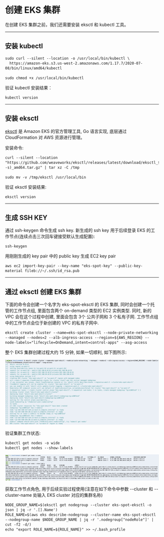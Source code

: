 # 创建 EKS 集群

在创建 EKS 集群之前，我们还需要安装 eksctl 和 kubectl 工具。

---
## 安装 kubectl

```
sudo curl --silent --location -o /usr/local/bin/kubectl \
  https://amazon-eks.s3.us-west-2.amazonaws.com/1.17.7/2020-07-08/bin/linux/amd64/kubectl

sudo chmod +x /usr/local/bin/kubectl
```

验证 kubectl 安装结果：

```
kubectl version
```

---
## 安装 eksctl

[eksctl](https://eksctl.io/) 是 Amazon EKS 的官方管理工具, Go 语言实现, 底层通过 CloudFormation 对 AWS 资源进行管理。

安装命令:

```
curl --silent --location "https://github.com/weaveworks/eksctl/releases/latest/download/eksctl_$(uname -s)_amd64.tar.gz" | tar xz -C /tmp

sudo mv -v /tmp/eksctl /usr/local/bin
```

验证 eksctl 安装结果:

```
eksctl version
```

---
## 生成 SSH KEY

通过 ssh-keygen 命令生成 ssh key. 新生成的 ssh key 用于后续登录 EKS 的工作节点(连续点击三次回车键接受默认生成配置):

```
ssh-keygen
```

用刚刚生成的 key pair 中的 public key 生成 EC2 key pair

```
aws ec2 import-key-pair --key-name "eks-spot-key" --public-key-material fileb://~/.ssh/id_rsa.pub
```

---
## 通过 eksctl 创建 EKS 集群

下面的命令会创建一个名字为 eks-spot-eksctl 的 EKS 集群, 同时会创建一个托管的工作节点组, 里面包含两个 on-demand 类型的 EC2 实例类型. 同时, 新的 VPC 会在这个过程中创建, 里面会包含 3个 公共子网和 3 个私有子网. 工作节点组中的工作节点会位于新创建的 VPC 的私有子网中.

```
eksctl create cluster --name=eks-spot-eksctl --node-private-networking  --managed --nodes=2 --alb-ingress-access --region=${AWS_REGION} --node-labels="lifecycle=OnDemand,intent=control-apps" --asg-access
```

整个 EKS 集群创建过程大约 15 分钟, 如果一切顺利, 如下图所示:

![eksclustercreate](../image/eks-spot/eksclustercreate.jpg)

验证集群工作状态:

```
kubectl get nodes -o wide
kubectl get nodes --show-labels
```

![checknodegroup-ondemand](../image/eks-spot/checknodegroup-ondemand.jpg)

获取工作节点角色, 用于后续实验过程使用(注意在如下命令中参数 --cluster 和 --cluster-name 处输入 EKS cluster 对应的集群名称)

```
NODE_GROUP_NAME=$(eksctl get nodegroup --cluster eks-spot-eksctl -o json | jq -r '.[].Name')
ROLE_NAME=$(aws eks describe-nodegroup --cluster-name eks-spot-eksctl --nodegroup-name $NODE_GROUP_NAME | jq -r '.nodegroup["nodeRole"]' | cut -f2 -d/)
echo "export ROLE_NAME=${ROLE_NAME}" >> ~/.bash_profile
```


